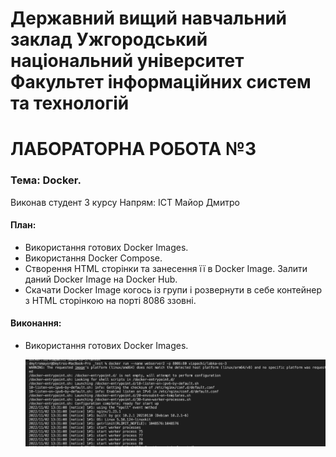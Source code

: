 # Державний вищий навчальний заклад Ужгородський національний університет Факультет інформаційних систем та технологій


# ЛАБОРАТОРНА РОБОТА №3
### Тема: Docker.


Виконав студент 3 курсу
Напрям: ІСТ
Майор Дмитро



#### План:
- Використання готових Docker Images.
- Використання Docker Compose.
- Створення HTML сторінки та занесення її в Docker Image. Залити даний Docker Image на Docker Hub.
- Скачати Docker Image когось із групи і розвернути в себе контейнер з HTML сторінкою на порті 8086 ззовні.


#### Виконання:
- Використання готових Docker Images.

  ![test](screenshots/image1.png)
